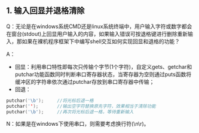 ## 1. 输入回显并退格清除

Q：无论是在windows系统CMD还是linux系统终端中，用户输入字符或数字都会在窗台(stdout)上回显用户输入的内容，如果输入错误可按退格键进行删除重新输入，那如果在裸机程序框架下中编写shell交互如何实现回显和退格的功能？

A：
  - 回显：利用串口特性即每次只传输个字节(1个字符)，自定义gets、getchar和putchar功能函数同时判断串口寄存器状态，当寄存器为空则通过puts函数将缓冲区的字符串依次通过putchar存放到串口寄存器中传输；
  - 回退：

```c
putchar('\b');     //将光标后退一格
putchar('');       //输出空字符替换原先字符，效果相当于清除功能
putchar('\b');     //再次将光标后退一格，等待重新输入
```

N：如果是在windows下使用串口，则需要考虑换行符(\n\r)。
